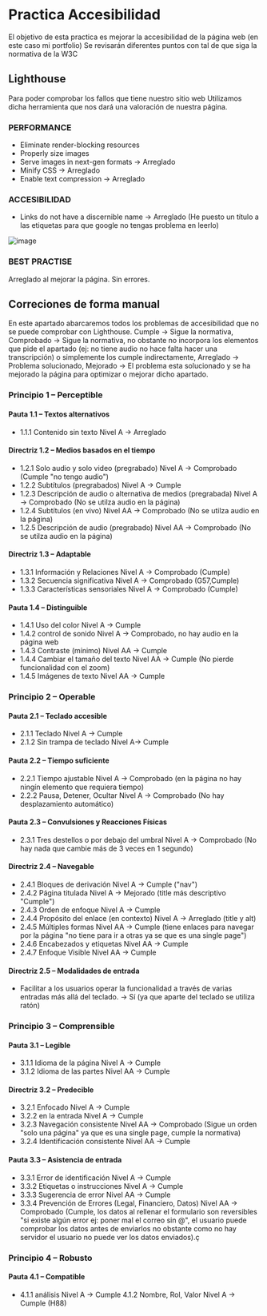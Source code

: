 # Practica Accesibilidad

El objetivo de esta practica es mejorar la accesibilidad de la página web (en este caso mi portfolio)
Se revisarán diferentes puntos con tal de que siga la normativa de la W3C

## Lighthouse

Para poder comprobar los fallos que tiene nuestro sitio web Utilizamos dicha herramienta que nos dará una valoración de nuestra página.


### PERFORMANCE

+ Eliminate render-blocking resources
+ Properly size images
+ Serve images in next-gen formats -> Arreglado
+ Minify CSS -> Arreglado
+ Enable text compression -> Arreglado

### ACCESIBILIDAD

+ Links do not have a discernible name -> Arreglado (He puesto un título a las etiquetas para que google no tengas problema en leerlo)

![image](https://user-images.githubusercontent.com/91874727/213931304-b6a61a5a-b3f1-45a8-8cab-8e68486fee77.png)


### BEST PRACTISE

Arreglado al mejorar la página. Sin errores.

## Correciones de forma manual

En este apartado abarcaremos todos los problemas de accesibilidad que no se puede comprobar con Lighthouse. Cumple -> Sigue la normativa, Comprobado -> Sigue la normativa, no obstante no incorpora los elementos que pide el apartado (ej: no tiene audio no hace falta hacer una transcripción) o simplemente los cumple indirectamente, Arreglado -> Problema solucionado, Mejorado -> El problema esta solucionado y se ha mejorado la página para optimizar o mejorar dicho apartado.

### Principio 1 – Perceptible
#### Pauta 1.1 – Textos alternativos
+ 1.1.1 Contenido sin texto Nivel A -> Arreglado
#### Directriz 1.2 – Medios basados en el tiempo
+ 1.2.1 Solo audio y solo video (pregrabado) Nivel A -> Comprobado (Cumple "no tengo audio")
+ 1.2.2 Subtítulos (pregrabados) Nivel A -> Cumple
+ 1.2.3 Descripción de audio o alternativa de medios (pregrabada) Nivel A -> Comprobado (No se utilza audio en la página)
+ 1.2.4 Subtítulos (en vivo) Nivel AA -> Comprobado (No se utilza audio en la página)
+ 1.2.5 Descripción de audio (pregrabado) Nivel AA -> Comprobado (No se utilza audio en la página)
#### Directriz 1.3 – Adaptable
+ 1.3.1 Información y Relaciones Nivel A -> Comprobado (Cumple)
+ 1.3.2 Secuencia significativa Nivel A -> Comprobado (G57,Cumple)
+ 1.3.3 Características sensoriales Nivel A -> Comprobado (Cumple)
#### Pauta 1.4 – Distinguible
+ 1.4.1 Uso del color Nivel A -> Cumple
+ 1.4.2 control de sonido Nivel A -> Comprobado, no hay audio en la página web
+ 1.4.3 Contraste (mínimo) Nivel AA -> Cumple
+ 1.4.4 Cambiar el tamaño del texto Nivel AA -> Cumple (No pierde funcionalidad con el zoom)
+ 1.4.5 Imágenes de texto Nivel AA -> Cumple
### Principio 2 – Operable
#### Pauta 2.1 – Teclado accesible
+ 2.1.1 Teclado Nivel A -> Cumple
+ 2.1.2 Sin trampa de teclado Nivel A-> Cumple
#### Pauta 2.2 – Tiempo suficiente
+ 2.2.1 Tiempo ajustable Nivel A -> Comprobado (en la página no hay ningín elemento que requiera tiempo)
+ 2.2.2 Pausa, Detener, Ocultar Nivel A -> Comprobado (No hay desplazamiento automático)
#### Pauta 2.3 – Convulsiones y Reacciones Físicas
+ 2.3.1
Tres destellos o por debajo del umbral Nivel A -> Comprobado (No hay nada que cambie más de 3 veces en 1 segundo)
#### Directriz 2.4 – Navegable
+ 2.4.1 Bloques de derivación Nivel A -> Cumple ("nav")
+ 2.4.2 Página titulada Nivel A -> Mejorado (title más descriptivo "Cumple") 
+ 2.4.3 Orden de enfoque Nivel A -> Cumple
+ 2.4.4 Propósito del enlace (en contexto) Nivel A -> Arreglado (title y alt)
+ 2.4.5 Múltiples formas Nivel AA -> Cumple (tiene enlaces para navegar por la página "no tiene para ir a otras ya se que es una single page")
+ 2.4.6 Encabezados y etiquetas Nivel AA -> Cumple
+ 2.4.7 Enfoque Visible Nivel AA -> Cumple
#### Directriz 2.5 – Modalidades de entrada
+ Facilitar a los usuarios operar la funcionalidad a través de varias entradas más allá del teclado. ->  Sí (ya que aparte del teclado se utiliza ratón)
### Principio 3 – Comprensible
#### Pauta 3.1 – Legible
+ 3.1.1 Idioma de la página Nivel A -> Cumple
+ 3.1.2 Idioma de las partes Nivel AA -> Cumple
#### Directriz 3.2 – Predecible
+ 3.2.1 Enfocado Nivel A -> Cumple
+ 3.2.2 en la entrada Nivel A -> Cumple
+ 3.2.3 Navegación consistente Nivel AA -> Comprobado (Sigue un orden "solo una página" ya que es una single page, cumple la normativa)
+ 3.2.4 Identificación consistente Nivel AA -> Cumple
#### Pauta 3.3 – Asistencia de entrada
+ 3.3.1 Error de identificación Nivel A -> Cumple
+ 3.3.2 Etiquetas o instrucciones Nivel A -> Cumple 
+ 3.3.3 Sugerencia de error Nivel AA -> Cumple
+ 3.3.4 Prevención de Errores (Legal, Financiero, Datos) Nivel AA -> Comprobado (Cumple, los datos al rellenar el formulario son reversibles "si existe algún error ej: poner mal el correo sin @", el usuario puede comprobar los datos antes de enviarlos no obstante como no hay servidor el usuario no puede ver los datos enviados).ç
### Principio 4 – Robusto
#### Pauta 4.1 – Compatible
+ 4.1.1 análisis Nivel A ->  Cumple
4.1.2 Nombre, Rol, Valor Nivel A -> Cumple (H88)
